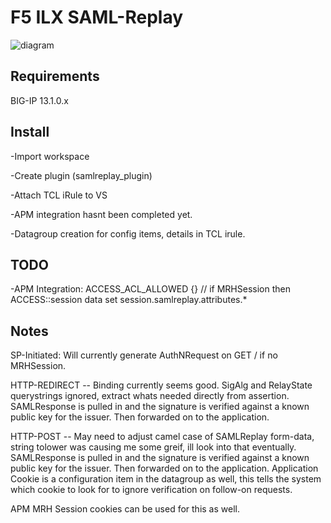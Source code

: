 # F5 ILX SAML-Replay
![diagram](https://i.imgur.com/EOXy4An.png "Diagram")

## Requirements
BIG-IP 13.1.0.x

## Install
-Import workspace

-Create plugin (samlreplay_plugin)

-Attach TCL iRule to VS

-APM integration hasnt been completed yet.

-Datagroup creation for config items, details in TCL irule.

## TODO
-APM Integration: ACCESS_ACL_ALLOWED {} // if MRHSession then ACCESS::session data set session.samlreplay.attributes.*

## Notes

SP-Initiated:  Will currently generate AuthNRequest on GET / if no MRHSession.  

HTTP-REDIRECT -- Binding currently seems good.  SigAlg and RelayState querystrings ignored, extract whats needed directly from assertion.  SAMLResponse is pulled in and the signature is verified against a known public key for the issuer.  Then forwarded on to the application.

HTTP-POST -- May need to adjust camel case of SAMLReplay form-data, string tolower was causing me some greif, ill look into that eventually.  SAMLResponse is pulled in and the signature is verified against a known public key for the issuer.  Then forwarded on to the application.  Application Cookie is a configuration item in the datagroup as well, this tells the system which cookie to look for to ignore verification on follow-on requests.

APM MRH Session cookies can be used for this as well.
